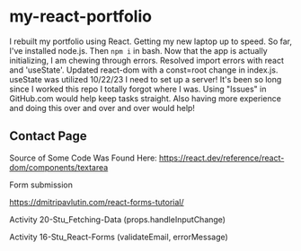 # my-react-portfolio
I rebuilt my portfolio using React.
Getting my new laptop up to speed. So far, I've installed node.js. Then ```npm i``` in bash.
Now that the app is actually initializing, I am chewing through errors. Resolved import errors with react and 'useState'. Updated react-dom with a const=root change in index.js.
useState was utilized
10/22/23 I need to set up a server! It's been so long since I worked this repo I totally forgot where I was. Using "Issues" in GitHub.com would help keep tasks straight. Also having more experience and doing this over and over and over would help!

## Contact Page

Source of Some Code Was Found Here:
https://react.dev/reference/react-dom/components/textarea


Form submission

https://dmitripavlutin.com/react-forms-tutorial/ 

Activity 20-Stu_Fetching-Data (props.handleInputChange)

Activity 16-Stu_React-Forms (validateEmail, errorMessage)
